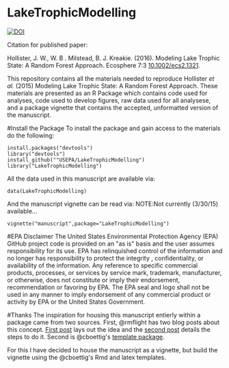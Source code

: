 LakeTrophicModelling
====================


[![DOI](https://zenodo.org/badge/doi/10.5281/zenodo.40271.svg)](http://dx.doi.org/10.5281/zenodo.40271)

Citation for published paper:

Hollister, J. W., W. B . Milstead, B. J. Kreakie. (2016). Modeling Lake Trophic State: A Random Forest Approach. Ecosphere 7:3 [10.1002/ecs2.1321](http://dx.doi.org/10.1002/ecs2.1321).


This repository contains all the materials needed to reproduce Hollister *et al.* (2015) Modeling Lake Trophic State: A Random Forest Approach.  These materials are presented as an R Package which contains code used for analyses, code used to develop figures, raw data used for all analysese, and a package vignette that contains the accepted, unformatted version of the manuscript.

#Install the Package
To install the package and gain access to the materials do the following:

```
install.packages("devtools")
library("devtools")
install_github(""USEPA/LakeTrophicModelling")
library("LakeTrophicModelling")
```

All the data used in this manuscript are available via:

```
data(LakeTrophicModelling)
```

And the manuscript vignette can be read via:
NOTE:Not currently (3/30/15) available...
```
vignette("manuscript",package="LakeTrophicModelling")
```

#EPA Disclaimer
The United States Environmental Protection Agency (EPA) GitHub project code is provided on an "as is" basis and the user assumes responsibility for its use.  EPA has relinquished control of the information and no longer has responsibility to protect the integrity , confidentiality, or availability of the information.  Any reference to specific commercial products, processes, or services by service mark, trademark, manufacturer, or otherwise, does not constitute or imply their endorsement, recommendation or favoring by EPA.  The EPA seal and logo shall not be used in any manner to imply endorsement of any commercial product or activity by EPA or the United States Government.

#Thanks
The inspiration for housing this manuscript entierly within a package came from two sources.  First, @rmflight has two blog posts about this concept.  [First post](http://rmflight.github.io/posts/2014/07/analyses_as_packages.html) lays out the idea and the [second post](http://rmflight.github.io/posts/2014/07/vignetteAnalysis.html) details the steps to do it. Second is @cboettig's [template package](https://github.com/cboettig/template).  

For this I have decided to house the manuscript as a vignette, but build the vignette using the @cboettig's Rmd and latex templates.
